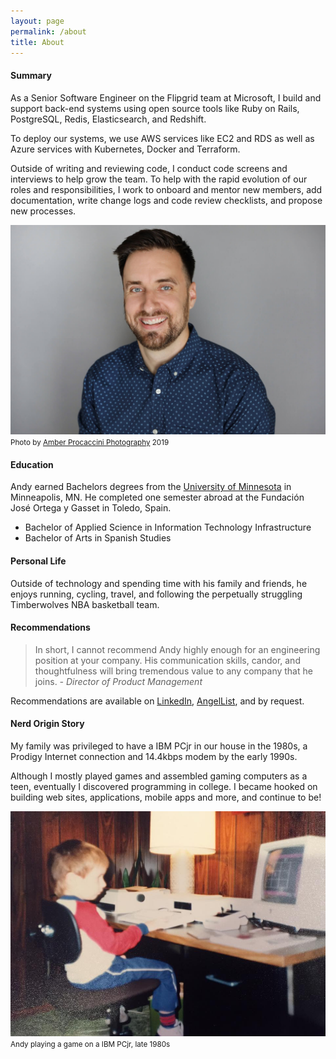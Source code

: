 ```yaml
---
layout: page
permalink: /about
title: About
---
```


#### Summary

As a Senior Software Engineer on the Flipgrid team at Microsoft, I build and support back-end systems using open source tools like Ruby on Rails, PostgreSQL, Redis, Elasticsearch, and Redshift.

To deploy our systems, we use AWS services like EC2 and RDS as well as Azure services with Kubernetes, Docker and Terraform.

Outside of writing and reviewing code, I conduct code screens and interviews to help grow the team. To help with the rapid evolution of our roles and responsibilities, I work to onboard and mentor new members, add documentation, write change logs and code review checklists, and propose new processes.

![Andy Atkinson Headshot](/assets/images/pages/andy-headshot-big-wide.jpg#wide)
<small>Photo by [Amber Procaccini Photography](http://www.aprocacciniphoto.com/) 2019</small>

#### Education

Andy earned Bachelors degrees from the [University of Minnesota](http://umn.edu) in Minneapolis, MN. He completed one semester abroad at the Fundación José Ortega y Gasset in Toledo, Spain.

  * Bachelor of Applied Science in Information Technology Infrastructure
  * Bachelor of Arts in Spanish Studies

#### Personal Life

Outside of technology and spending time with his family and friends, he enjoys running, cycling, travel, and following the perpetually struggling Timberwolves NBA basketball team.

#### Recommendations

 > In short, I cannot recommend Andy highly enough for an engineering position at your company. His communication skills, candor, and thoughtfulness will bring tremendous value to any company that he joins.
 <cite>- Director of Product Management</cite>

Recommendations are available on [LinkedIn](http://linkedin.com/in/andyatkinson/), [AngelList](https://angel.co/andyatkinson-gmail-com), and by request.

#### Nerd Origin Story

My family was privileged to have a IBM PCjr in our house in the 1980s, a Prodigy Internet connection and 14.4kbps modem by the early 1990s.

Although I mostly played games and assembled gaming computers as a teen, eventually I discovered programming in college. I became hooked on building web sites, applications, mobile apps and more, and continue to be!

![Andy Atkinson PCjr](/assets/images/origin-story-pcjr.jpg)
<small>Andy playing a game on a IBM PCjr, late 1980s</small>
